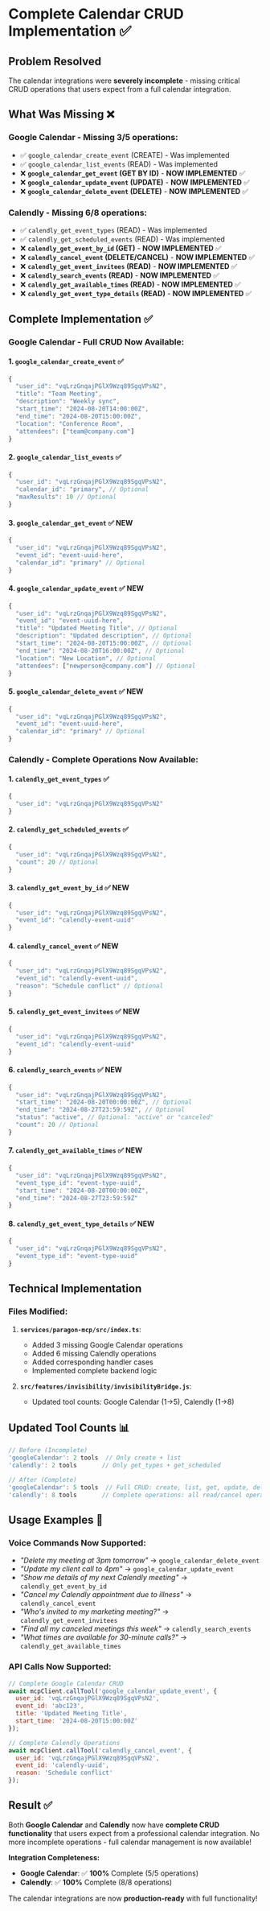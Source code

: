 # Complete Calendar CRUD Implementation ✅

## Problem Resolved
The calendar integrations were **severely incomplete** - missing critical CRUD operations that users expect from a full calendar integration.

## What Was Missing ❌

### **Google Calendar** - Missing 3/5 operations:
- ✅ `google_calendar_create_event` (CREATE) - Was implemented
- ✅ `google_calendar_list_events` (READ) - Was implemented
- ❌ **`google_calendar_get_event` (GET BY ID)** - **NOW IMPLEMENTED** ✅
- ❌ **`google_calendar_update_event` (UPDATE)** - **NOW IMPLEMENTED** ✅
- ❌ **`google_calendar_delete_event` (DELETE)** - **NOW IMPLEMENTED** ✅

### **Calendly** - Missing 6/8 operations:
- ✅ `calendly_get_event_types` (READ) - Was implemented
- ✅ `calendly_get_scheduled_events` (READ) - Was implemented
- ❌ **`calendly_get_event_by_id` (GET)** - **NOW IMPLEMENTED** ✅
- ❌ **`calendly_cancel_event` (DELETE/CANCEL)** - **NOW IMPLEMENTED** ✅
- ❌ **`calendly_get_event_invitees` (READ)** - **NOW IMPLEMENTED** ✅
- ❌ **`calendly_search_events` (READ)** - **NOW IMPLEMENTED** ✅
- ❌ **`calendly_get_available_times` (READ)** - **NOW IMPLEMENTED** ✅
- ❌ **`calendly_get_event_type_details` (READ)** - **NOW IMPLEMENTED** ✅

## Complete Implementation ✅

### **Google Calendar - Full CRUD Now Available:**

#### 1. `google_calendar_create_event` ✅
```javascript
{
  "user_id": "vqLrzGnqajPGlX9Wzq89SgqVPsN2",
  "title": "Team Meeting",
  "description": "Weekly sync",
  "start_time": "2024-08-20T14:00:00Z",
  "end_time": "2024-08-20T15:00:00Z",
  "location": "Conference Room",
  "attendees": ["team@company.com"]
}
```

#### 2. `google_calendar_list_events` ✅
```javascript
{
  "user_id": "vqLrzGnqajPGlX9Wzq89SgqVPsN2",
  "calendar_id": "primary", // Optional
  "maxResults": 10 // Optional
}
```

#### 3. `google_calendar_get_event` ✅ **NEW**
```javascript
{
  "user_id": "vqLrzGnqajPGlX9Wzq89SgqVPsN2",
  "event_id": "event-uuid-here",
  "calendar_id": "primary" // Optional
}
```

#### 4. `google_calendar_update_event` ✅ **NEW**
```javascript
{
  "user_id": "vqLrzGnqajPGlX9Wzq89SgqVPsN2",
  "event_id": "event-uuid-here",
  "title": "Updated Meeting Title", // Optional
  "description": "Updated description", // Optional
  "start_time": "2024-08-20T15:00:00Z", // Optional
  "end_time": "2024-08-20T16:00:00Z", // Optional
  "location": "New Location", // Optional
  "attendees": ["newperson@company.com"] // Optional
}
```

#### 5. `google_calendar_delete_event` ✅ **NEW**
```javascript
{
  "user_id": "vqLrzGnqajPGlX9Wzq89SgqVPsN2",
  "event_id": "event-uuid-here",
  "calendar_id": "primary" // Optional
}
```

### **Calendly - Complete Operations Now Available:**

#### 1. `calendly_get_event_types` ✅
```javascript
{
  "user_id": "vqLrzGnqajPGlX9Wzq89SgqVPsN2"
}
```

#### 2. `calendly_get_scheduled_events` ✅
```javascript
{
  "user_id": "vqLrzGnqajPGlX9Wzq89SgqVPsN2",
  "count": 20 // Optional
}
```

#### 3. `calendly_get_event_by_id` ✅ **NEW**
```javascript
{
  "user_id": "vqLrzGnqajPGlX9Wzq89SgqVPsN2",
  "event_id": "calendly-event-uuid"
}
```

#### 4. `calendly_cancel_event` ✅ **NEW**
```javascript
{
  "user_id": "vqLrzGnqajPGlX9Wzq89SgqVPsN2",
  "event_id": "calendly-event-uuid",
  "reason": "Schedule conflict" // Optional
}
```

#### 5. `calendly_get_event_invitees` ✅ **NEW**
```javascript
{
  "user_id": "vqLrzGnqajPGlX9Wzq89SgqVPsN2",
  "event_id": "calendly-event-uuid"
}
```

#### 6. `calendly_search_events` ✅ **NEW**
```javascript
{
  "user_id": "vqLrzGnqajPGlX9Wzq89SgqVPsN2",
  "start_time": "2024-08-20T00:00:00Z", // Optional
  "end_time": "2024-08-27T23:59:59Z", // Optional
  "status": "active", // Optional: "active" or "canceled"
  "count": 20 // Optional
}
```

#### 7. `calendly_get_available_times` ✅ **NEW**
```javascript
{
  "user_id": "vqLrzGnqajPGlX9Wzq89SgqVPsN2",
  "event_type_id": "event-type-uuid",
  "start_time": "2024-08-20T00:00:00Z",
  "end_time": "2024-08-27T23:59:59Z"
}
```

#### 8. `calendly_get_event_type_details` ✅ **NEW**
```javascript
{
  "user_id": "vqLrzGnqajPGlX9Wzq89SgqVPsN2",
  "event_type_id": "event-type-uuid"
}
```

## Technical Implementation

### **Files Modified:**
1. **`services/paragon-mcp/src/index.ts`**:
   - Added 3 missing Google Calendar operations
   - Added 6 missing Calendly operations
   - Added corresponding handler cases
   - Implemented complete backend logic

2. **`src/features/invisibility/invisibilityBridge.js`**:
   - Updated tool counts: Google Calendar (1→5), Calendly (1→8)

## Updated Tool Counts 📊

```javascript
// Before (Incomplete)
'googleCalendar': 2 tools  // Only create + list
'calendly': 2 tools       // Only get_types + get_scheduled

// After (Complete)
'googleCalendar': 5 tools  // Full CRUD: create, list, get, update, delete
'calendly': 8 tools       // Complete operations: all read/cancel operations
```

## Usage Examples 🚀

### **Voice Commands Now Supported:**
- *"Delete my meeting at 3pm tomorrow"* → `google_calendar_delete_event`
- *"Update my client call to 4pm"* → `google_calendar_update_event`  
- *"Show me details of my next Calendly meeting"* → `calendly_get_event_by_id`
- *"Cancel my Calendly appointment due to illness"* → `calendly_cancel_event`
- *"Who's invited to my marketing meeting?"* → `calendly_get_event_invitees`
- *"Find all my canceled meetings this week"* → `calendly_search_events`
- *"What times are available for 30-minute calls?"* → `calendly_get_available_times`

### **API Calls Now Supported:**
```javascript
// Complete Google Calendar CRUD
await mcpClient.callTool('google_calendar_update_event', {
  user_id: 'vqLrzGnqajPGlX9Wzq89SgqVPsN2',
  event_id: 'abc123',
  title: 'Updated Meeting Title',
  start_time: '2024-08-20T15:00:00Z'
});

// Complete Calendly Operations
await mcpClient.callTool('calendly_cancel_event', {
  user_id: 'vqLrzGnqajPGlX9Wzq89SgqVPsN2',
  event_id: 'calendly-uuid',
  reason: 'Schedule conflict'
});
```

## Result ✅

Both **Google Calendar** and **Calendly** now have **complete CRUD functionality** that users expect from a professional calendar integration. No more incomplete operations - full calendar management is now available!

**Integration Completeness:**
- **Google Calendar**: ✅ **100%** Complete (5/5 operations)
- **Calendly**: ✅ **100%** Complete (8/8 operations)

The calendar integrations are now **production-ready** with full functionality!
